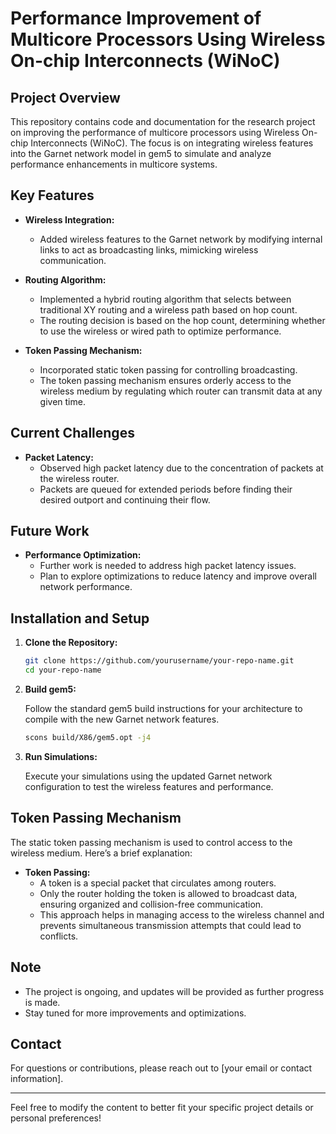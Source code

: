 # Performance Improvement of Multicore Processors Using Wireless On-chip Interconnects (WiNoC)

## Project Overview

This repository contains code and documentation for the research project on improving the performance of multicore processors using Wireless On-chip Interconnects (WiNoC). The focus is on integrating wireless features into the Garnet network model in gem5 to simulate and analyze performance enhancements in multicore systems.

## Key Features

- **Wireless Integration:**
  - Added wireless features to the Garnet network by modifying internal links to act as broadcasting links, mimicking wireless communication.

- **Routing Algorithm:**
  - Implemented a hybrid routing algorithm that selects between traditional XY routing and a wireless path based on hop count.
  - The routing decision is based on the hop count, determining whether to use the wireless or wired path to optimize performance.

- **Token Passing Mechanism:**
  - Incorporated static token passing for controlling broadcasting.
  - The token passing mechanism ensures orderly access to the wireless medium by regulating which router can transmit data at any given time.

## Current Challenges

- **Packet Latency:**
  - Observed high packet latency due to the concentration of packets at the wireless router.
  - Packets are queued for extended periods before finding their desired outport and continuing their flow.

## Future Work

- **Performance Optimization:**
  - Further work is needed to address high packet latency issues.
  - Plan to explore optimizations to reduce latency and improve overall network performance.

## Installation and Setup

1. **Clone the Repository:**

   ```bash
   git clone https://github.com/yourusername/your-repo-name.git
   cd your-repo-name
   ```

2. **Build gem5:**

   Follow the standard gem5 build instructions for your architecture to compile with the new Garnet network features.

   ```bash
   scons build/X86/gem5.opt -j4
   ```

3. **Run Simulations:**

   Execute your simulations using the updated Garnet network configuration to test the wireless features and performance.

## Token Passing Mechanism

The static token passing mechanism is used to control access to the wireless medium. Here’s a brief explanation:

- **Token Passing:** 
  - A token is a special packet that circulates among routers.
  - Only the router holding the token is allowed to broadcast data, ensuring organized and collision-free communication.
  - This approach helps in managing access to the wireless channel and prevents simultaneous transmission attempts that could lead to conflicts.

## Note

- The project is ongoing, and updates will be provided as further progress is made.
- Stay tuned for more improvements and optimizations.

## Contact

For questions or contributions, please reach out to [your email or contact information].

---

Feel free to modify the content to better fit your specific project details or personal preferences!
